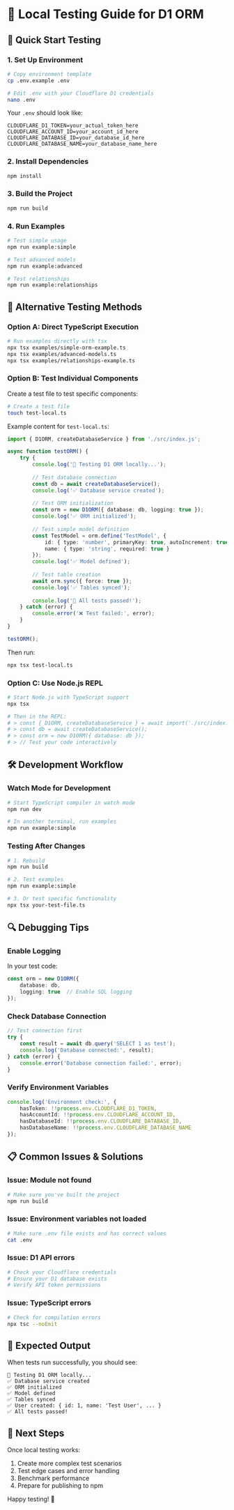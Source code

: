 # 🧪 Local Testing Guide for D1 ORM

## 🚀 Quick Start Testing

### 1. **Set Up Environment**

```bash
# Copy environment template
cp .env.example .env

# Edit .env with your Cloudflare D1 credentials
nano .env
```

Your `.env` should look like:
```env
CLOUDFLARE_D1_TOKEN=your_actual_token_here
CLOUDFLARE_ACCOUNT_ID=your_account_id_here
CLOUDFLARE_DATABASE_ID=your_database_id_here
CLOUDFLARE_DATABASE_NAME=your_database_name_here
```

### 2. **Install Dependencies**

```bash
npm install
```

### 3. **Build the Project**

```bash
npm run build
```

### 4. **Run Examples**

```bash
# Test simple usage
npm run example:simple

# Test advanced models
npm run example:advanced

# Test relationships
npm run example:relationships
```

## 🔧 **Alternative Testing Methods**

### **Option A: Direct TypeScript Execution**

```bash
# Run examples directly with tsx
npx tsx examples/simple-orm-example.ts
npx tsx examples/advanced-models.ts
npx tsx examples/relationships-example.ts
```

### **Option B: Test Individual Components**

Create a test file to test specific components:

```bash
# Create a test file
touch test-local.ts
```

Example content for `test-local.ts`:
```typescript
import { D1ORM, createDatabaseService } from './src/index.js';

async function testORM() {
    try {
        console.log('🚀 Testing D1 ORM locally...');
        
        // Test database connection
        const db = await createDatabaseService();
        console.log('✅ Database service created');
        
        // Test ORM initialization
        const orm = new D1ORM({ database: db, logging: true });
        console.log('✅ ORM initialized');
        
        // Test simple model definition
        const TestModel = orm.define('TestModel', {
            id: { type: 'number', primaryKey: true, autoIncrement: true },
            name: { type: 'string', required: true }
        });
        console.log('✅ Model defined');
        
        // Test table creation
        await orm.sync({ force: true });
        console.log('✅ Tables synced');
        
        console.log('🎉 All tests passed!');
    } catch (error) {
        console.error('❌ Test failed:', error);
    }
}

testORM();
```

Then run:
```bash
npx tsx test-local.ts
```

### **Option C: Use Node.js REPL**

```bash
# Start Node.js with TypeScript support
npx tsx

# Then in the REPL:
# > const { D1ORM, createDatabaseService } = await import('./src/index.js');
# > const db = await createDatabaseService();
# > const orm = new D1ORM({ database: db });
# > // Test your code interactively
```

## 🛠️ **Development Workflow**

### **Watch Mode for Development**

```bash
# Start TypeScript compiler in watch mode
npm run dev

# In another terminal, run examples
npm run example:simple
```

### **Testing After Changes**

```bash
# 1. Rebuild
npm run build

# 2. Test examples
npm run example:simple

# 3. Or test specific functionality
npx tsx your-test-file.ts
```

## 🔍 **Debugging Tips**

### **Enable Logging**

In your test code:
```typescript
const orm = new D1ORM({ 
    database: db, 
    logging: true  // Enable SQL logging
});
```

### **Check Database Connection**

```typescript
// Test connection first
try {
    const result = await db.query('SELECT 1 as test');
    console.log('Database connected:', result);
} catch (error) {
    console.error('Database connection failed:', error);
}
```

### **Verify Environment Variables**

```typescript
console.log('Environment check:', {
    hasToken: !!process.env.CLOUDFLARE_D1_TOKEN,
    hasAccountId: !!process.env.CLOUDFLARE_ACCOUNT_ID,
    hasDatabaseId: !!process.env.CLOUDFLARE_DATABASE_ID,
    hasDatabaseName: !!process.env.CLOUDFLARE_DATABASE_NAME
});
```

## 📋 **Common Issues & Solutions**

### **Issue: Module not found**
```bash
# Make sure you've built the project
npm run build
```

### **Issue: Environment variables not loaded**
```bash
# Make sure .env file exists and has correct values
cat .env
```

### **Issue: D1 API errors**
```bash
# Check your Cloudflare credentials
# Ensure your D1 database exists
# Verify API token permissions
```

### **Issue: TypeScript errors**
```bash
# Check for compilation errors
npx tsc --noEmit
```

## 🎯 **Expected Output**

When tests run successfully, you should see:
```
🚀 Testing D1 ORM locally...
✅ Database service created
✅ ORM initialized  
✅ Model defined
✅ Tables synced
✅ User created: { id: 1, name: 'Test User', ... }
✅ All tests passed!
```

## 🚀 **Next Steps**

Once local testing works:
1. Create more complex test scenarios
2. Test edge cases and error handling
3. Benchmark performance
4. Prepare for publishing to npm

Happy testing! 🎉

